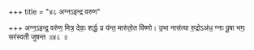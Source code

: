 +++
title = "४८ अग्नऽइन्द्र वरुण"

+++
अग्न॒ऽइन्द्र॒ वरु॑ण॒ मित्र॒ देवाः॒ शर्द्धः॒ प्र य॑न्त॒ मारु॑तो॒त वि॑ष्णो। उ॒भा नास॑त्या रु॒द्रोऽअ॑ध॒ ग्नाः पू॒षा भगः॒ सर॑स्वती जुषन्त ॥४८ ॥